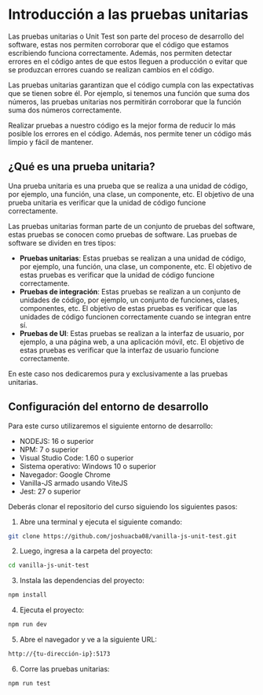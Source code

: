 # Introducción a las pruebas unitarias

Las pruebas unitarias o Unit Test son parte del proceso de desarrollo del software, estas nos permiten corroborar que el código que estamos escribiendo funciona correctamente. Además, nos permiten detectar errores en el código antes de que estos lleguen a producción o evitar que se produzcan errores cuando se realizan cambios en el código.

Las pruebas unitarias garantizan que el código cumpla con las expectativas que se tienen sobre él. Por ejemplo, si tenemos una función que suma dos números, las pruebas unitarias nos permitirán corroborar que la función suma dos números correctamente.

Realizar pruebas a nuestro código es la mejor forma de reducir lo más posible los errores en el código. Además, nos permite tener un código más limpio y fácil de mantener.

## ¿Qué es una prueba unitaria?

Una prueba unitaria es una prueba que se realiza a una unidad de código, por ejemplo, una función, una clase, un componente, etc. El objetivo de una prueba unitaria es verificar que la unidad de código funcione correctamente.

Las pruebas unitarias forman parte de un conjunto de pruebas del software, estas pruebas se conocen como pruebas de software. Las pruebas de software se dividen en tres tipos:

- **Pruebas unitarias**: Estas pruebas se realizan a una unidad de código, por ejemplo, una función, una clase, un componente, etc. El objetivo de estas pruebas es verificar que la unidad de código funcione correctamente.
- **Pruebas de integración**: Estas pruebas se realizan a un conjunto de unidades de código, por ejemplo, un conjunto de funciones, clases, componentes, etc. El objetivo de estas pruebas es verificar que las unidades de código funcionen correctamente cuando se integran entre sí.
- **Pruebas de UI**: Estas pruebas se realizan a la interfaz de usuario, por ejemplo, a una página web, a una aplicación móvil, etc. El objetivo de estas pruebas es verificar que la interfaz de usuario funcione correctamente.

En este caso nos dedicaremos pura y exclusivamente a las pruebas unitarias. 


## Configuración del entorno de desarrollo

Para este curso utilizaremos el siguiente entorno de desarrollo:

- NODEJS: 16 o superior
- NPM: 7 o superior
- Visual Studio Code: 1.60 o superior
- Sistema operativo: Windows 10 o superior
- Navegador: Google Chrome
- Vanilla-JS armado usando ViteJS
- Jest: 27 o superior

Deberás clonar el repositorio del curso siguiendo los siguientes pasos:

1. Abre una terminal y ejecuta el siguiente comando:

```bash
git clone https://github.com/joshuacba08/vanilla-js-unit-test.git
```

2. Luego, ingresa a la carpeta del proyecto:

```bash
cd vanilla-js-unit-test
```

3. Instala las dependencias del proyecto:

```bash
npm install
```

4. Ejecuta el proyecto:

```bash
npm run dev
```

5. Abre el navegador y ve a la siguiente URL:

```bash
http://{tu-dirección-ip}:5173
```

6. Corre las pruebas unitarias:

```bash
npm run test
```
